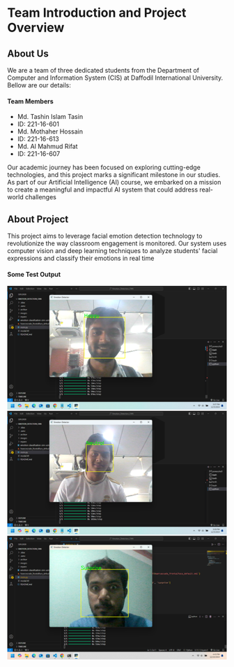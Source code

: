 # Team Introduction and Project Overview

## About Us
We are a team of three dedicated students from the Department of Computer and Information System (CIS) at Daffodil International University. Bellow are our details:

#### Team Members    
- Md. Tashin Islam Tasin
- ID: 221-16-601
- Md. Mothaher Hossain
- ID: 221-16-613
- Md. Al Mahmud Rifat
- ID: 221-16-607

Our academic journey has been focused on exploring cutting-edge technologies, and this project marks a significant milestone in our studies. As part of our Artificial Intelligence (AI) course, we embarked on a mission to create a meaningful and impactful AI system that could address real-world challenges

## About Project
This project aims to leverage facial emotion detection technology to revolutionize the way classroom engagement is monitored. Our system uses computer vision and deep learning techniques to analyze students' facial expressions and classify their emotions in real time

#### Some Test Output
![image alt](/test%20images/607.png)
![image alt](/test%20images/601.png)
![image alt](/test%20images/613.png)